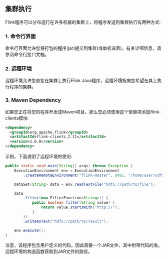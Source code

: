 ##  集群执行
Flink程序可以分布运行在许多机器的集群上，将程序发送到集群执行有两种方式:

### 1. 命令行界面
命令行界面允许您将打包的程序(jar)提交到集群(或单机设置)。有关详细信息，请参阅命令行接口文档。

### 2. 远程环境
远程环境允许您直接在集群上执行Flink Java程序，远程环境指向您希望在其上执行程序的集群。

### 3. Maven Dependency
如果您正在将您的程序开发成Maven项目，那么您必须使用这个依赖项添加flink-clients模块:
```xml
<dependency>
  <groupId>org.apache.flink</groupId>
  <artifactId>flink-clients_2.11</artifactId>
  <version>1.6.0</version>
</dependency>
```

示例，下面说明了远程环境的使用:

```java
public static void main(String[] args) throws Exception {
    ExecutionEnvironment env = ExecutionEnvironment
        .createRemoteEnvironment("flink-master", 8081, "/home/user/udfs.jar");

    DataSet<String> data = env.readTextFile("hdfs://path/to/file");

    data
        .filter(new FilterFunction<String>() {
            public boolean filter(String value) {
                return value.startsWith("http://");
            }
        })
        .writeAsText("hdfs://path/to/result");

    env.execute();
}
```
注意，该程序包含用户定义的代码，因此需要一个JAR文件，其中附带代码的类。远程环境的构造函数获取到JAR文件的路径。